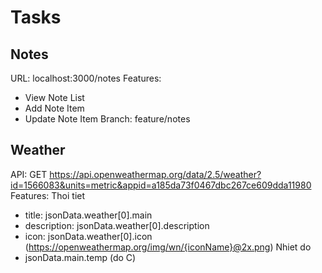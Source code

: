 # Tasks

## Notes

URL: localhost:3000/notes
Features:
- View Note List
- Add Note Item
- Update Note Item
Branch: feature/notes

## Weather

API: GET https://api.openweathermap.org/data/2.5/weather?id=1566083&units=metric&appid=a185da73f0467dbc267ce609dda11980
Features:
Thoi tiet
- title: jsonData.weather[0].main
- description: jsonData.weather[0].description
- icon: jsonData.weather[0].icon (https://openweathermap.org/img/wn/{iconName}@2x.png)
Nhiet do
- jsonData.main.temp (do C)